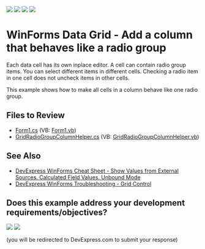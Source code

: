 <!-- default badges list -->
![](https://img.shields.io/endpoint?url=https://codecentral.devexpress.com/api/v1/VersionRange/128625099/24.2.1%2B)
[![](https://img.shields.io/badge/Open_in_DevExpress_Support_Center-FF7200?style=flat-square&logo=DevExpress&logoColor=white)](https://supportcenter.devexpress.com/ticket/details/E2578)
[![](https://img.shields.io/badge/📖_How_to_use_DevExpress_Examples-e9f6fc?style=flat-square)](https://docs.devexpress.com/GeneralInformation/403183)
[![](https://img.shields.io/badge/💬_Leave_Feedback-feecdd?style=flat-square)](#does-this-example-address-your-development-requirementsobjectives)
<!-- default badges end -->

# WinForms Data Grid - Add a column that behaves like a radio group

Each data cell has its own inplace editor. A cell can contain radio group items. You can select different items in different cells. Checking a radio item in one cell does not uncheck items in other cells.

This example shows how to make all cells in a column behave like one radio group.


## Files to Review

* [Form1.cs](./CS/Form1.cs) (VB: [Form1.vb](./VB/Form1.vb))
* [GridRadioGroupColumnHelper.cs](./CS/Helper/GridRadioGroupColumnHelper.cs) (VB: [GridRadioGroupColumnHelper.vb](./VB/Helper/GridRadioGroupColumnHelper.vb))


## See Also

* [DevExpress WinForms Cheat Sheet - Show Values from External Sources. Calculated Field Values. Unbound Mode](https://go.devexpress.com/CheatSheets_WinForms_Examples_T906256.aspx)
* [DevExpress WinForms Troubleshooting - Grid Control](https://go.devexpress.com/CheatSheets_WinForms_Examples_T934742.aspx)
<!-- feedback -->
## Does this example address your development requirements/objectives?

[<img src="https://www.devexpress.com/support/examples/i/yes-button.svg"/>](https://www.devexpress.com/support/examples/survey.xml?utm_source=github&utm_campaign=winforms-grid-add-radio-group-column&~~~was_helpful=yes) [<img src="https://www.devexpress.com/support/examples/i/no-button.svg"/>](https://www.devexpress.com/support/examples/survey.xml?utm_source=github&utm_campaign=winforms-grid-add-radio-group-column&~~~was_helpful=no)

(you will be redirected to DevExpress.com to submit your response)
<!-- feedback end -->
